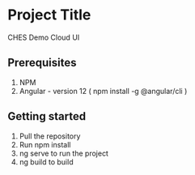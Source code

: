 # Project Title

CHES Demo Cloud UI

## Prerequisites

1. NPM
2. Angular - version 12 ( npm install -g @angular/cli )

## Getting started

1. Pull the repository
2. Run npm install
3. ng serve to run the project
4. ng build to build





